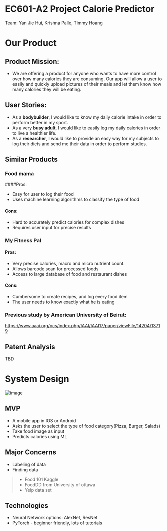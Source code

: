 # EC601-A2 Project Calorie Predictor
Team: Yan Jie Hui, Krishna Palle, Timmy Hoang 

# Our Product
## Product Mission:
-	We are offering a product for anyone who wants to have more control over how many calories they are consuming. Our app will allow a user to easily and quickly  upload pictures of their meals and let them know how many calories they will be eating. 
## User Stories:
-	As a **bodybuilder**, I would like to know my daily calorie intake in order to perform better in my sport.
-	As a very **busy adult**, I would like to easily log my daily calories in order to live a healthier life.
-	As a **researcher**, I would like to provide an easy way for my subjects to log their diets and send me their data in order to perform studies.
## Similar Products
### Food mama
####Pros:
-	Easy for user to log their food
-	Uses machine learning algorithms to classify the type of food
#### Cons:
-	Hard to accurately predict calories for complex dishes
-	Requires user input for precise results
### My Fitness Pal
#### Pros:
-	Very precise calories, macro and micro nutrient count.
-	Allows barcode scan for processed foods
-	Access to large database of food and restaurant dishes
#### Cons:
-	Cumbersome to create recipes, and log every food item
-	The user needs to know exactly what he is eating
### Previous study by American University of Beirut:
https://www.aaai.org/ocs/index.php/IAAI/IAAI17/paper/viewFile/14204/13719
## Patent Analysis
TBD
# System Design
![image](https://github.com/yanjh95/ECE601F19A2-CaloriePredictor/blob/master/cpDesign.png)
## MVP
-	A mobile app in IOS or Android
-	Asks the user to select the type of food category(Pizza, Burger, Salads) 
-	Take food image as input
-	Predicts calories using ML
## Major Concerns
-	Labeling of data
-	Finding data
>-	Food 101 Kaggle
>-	FoodDD from University of ottawa
>-	Yelp data set
## Technologies
-	Neural Network options: AlexNet, ResNet
-	PyTorch - beginner friendly, lots of tutorials

